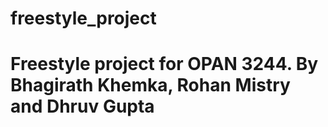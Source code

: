 # freestyle_project
# Freestyle project for OPAN 3244. By Bhagirath Khemka, Rohan Mistry and Dhruv Gupta
